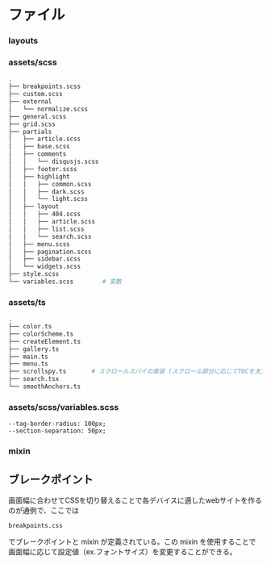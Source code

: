 

# ファイル

### layouts

### assets/scss

```sh
.
├── breakpoints.scss
├── custom.scss
├── external
│   └── normalize.scss
├── general.scss
├── grid.scss
├── partials
│   ├── article.scss
│   ├── base.scss
│   ├── comments
│   │   └── disqusjs.scss
│   ├── footer.scss
│   ├── highlight
│   │   ├── common.scss
│   │   ├── dark.scss
│   │   └── light.scss
│   ├── layout
│   │   ├── 404.scss
│   │   ├── article.scss
│   │   ├── list.scss
│   │   └── search.scss
│   ├── menu.scss
│   ├── pagination.scss
│   ├── sidebar.scss
│   └── widgets.scss
├── style.scss
└── variables.scss        # 変数
```

### assets/ts

```sh
.
├── color.ts
├── colorScheme.ts
├── createElement.ts
├── gallery.ts
├── main.ts
├── menu.ts
├── scrollspy.ts       # スクロールスパイの実装 (スクロール部分に応じてTOCを太文字にする)
├── search.tsx
└── smoothAnchors.ts
```


### assets/scss/variables.scss

```
--tag-border-radius: 100px;
--section-separation: 50px;
```


### mixin

## ブレークポイント

画面幅に合わせてCSSを切り替えることで各デバイスに適したwebサイトを作るのが通例で、ここでは

```
breakpoints.css
```

でブレークポイントと mixin が定義されている。この mixin を使用することで画面幅に応じて設定値（ex.フォントサイズ）を変更することができる。